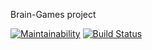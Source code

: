 Brain-Games project

[![Maintainability](https://api.codeclimate.com/v1/badges/a99a88d28ad37a79dbf6/maintainability)](https://codeclimate.com/github/codeclimate/codeclimate/maintainability)
[![Build Status](https://travis-ci.org/tatiana-t/project-lvl1-s438.svg?branch=master)](https://travis-ci.org/tatiana-t/project-lvl1-s438)
